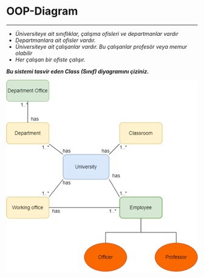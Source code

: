 # **OOP-Diagram**

***

- *Üniversiteye ait sınıflıklar, çalışma ofisleri ve departmanlar vardır*
- *Departmanlara ait ofisler vardır.*
- *Üniversiteye ait çalışanlar vardır. Bu çalışanlar profesör veya memur olabilir*
- *Her çalışan bir ofiste çalışır.*

***Bu sistemi tasvir eden Class (Sınıf) diyagramını çiziniz.***

![img](https://github.com/Beytullahzor7/OOP-Diagram/blob/main/Untitled%20Diagram.drawio.png)
